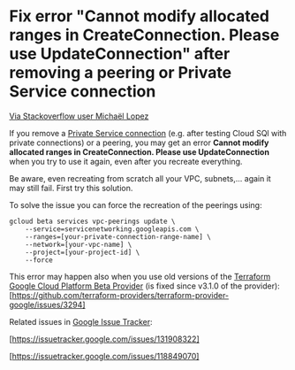 # Fix error "Cannot modify allocated ranges in CreateConnection. Please use UpdateConnection" after removing a peering or Private Service connection

[Via Stackoverflow user Michaël Lopez](https://stackoverflow.com/a/56743836)

If you remove a [Private Service connection](https://cloud.google.com/vpc/docs/configure-private-services-access) (e.g. after testing Cloud SQl with private connections) or a peering, you may get an error **Cannot modify allocated ranges in CreateConnection. Please use UpdateConnection** when you try to use it again, even after you recreate everything.

Be aware, even recreating from scratch all your VPC, subnets,... again it may still fail. First try this solution.

To solve the issue you can force the recreation of the peerings using:

```
gcloud beta services vpc-peerings update \
    --service=servicenetworking.googleapis.com \
    --ranges=[your-private-connection-range-name] \
    --network=[your-vpc-name] \
    --project=[your-project-id] \
    --force
```

This error may happen also when you use old versions of the [Terraform Google Cloud Platform Beta Provider](https://github.com/terraform-providers/terraform-provider-google-beta) (is fixed since v3.1.0 of the provider):
[https://github.com/terraform-providers/terraform-provider-google/issues/3294]

Related issues in [Google Issue Tracker](https://issuetracker.google.com):

[https://issuetracker.google.com/issues/131908322]

[https://issuetracker.google.com/issues/118849070]
